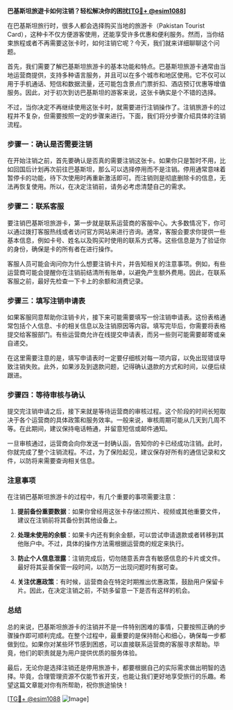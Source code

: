 **巴基斯坦旅遊卡如何注销？轻松解决你的困扰[[TG💪+ @esim1088](https://t.me/s/esim1088)]**

在巴基斯坦旅行时，很多人都会选择购买当地的旅游卡（Pakistan Tourist Card），这种卡不仅方便游客使用，还能享受许多优惠和便利服务。然而，当你结束旅程或者不再需要这张卡时，如何注销它呢？今天，我们就来详细聊聊这个问题。

首先，我们需要了解巴基斯坦旅游卡的基本功能和特点。巴基斯坦旅游卡通常由当地运营商提供，支持多种语言服务，并且可以在多个城市和地区使用。它不仅可以用于手机通话、短信和数据流量，还可能包含景点门票折扣、酒店预订优惠等增值服务。因此，对于初次到访巴基斯坦的游客来说，这张卡确实是个不错的选择。

不过，当你决定不再继续使用这张卡时，就需要进行注销操作了。注销旅游卡的过程并不复杂，但需要按照一定的步骤来进行。下面，我们将分步骤介绍具体的注销流程。

### 步骤一：确认是否需要注销

在开始注销之前，首先要确认是否真的需要注销这张卡。如果你只是暂时不用，比如回国后计划再次前往巴基斯坦，那么可以选择停用而不是注销。停用通常意味着暂停卡的功能，待下次使用时再重新激活即可。而注销则是彻底删除卡的信息，无法再恢复使用。所以，在决定注销前，请务必考虑清楚自己的需求。

### 步骤二：联系客服

要注销巴基斯坦旅游卡，第一步就是联系运营商的客服中心。大多数情况下，你可以通过拨打客服热线或者访问官方网站来进行咨询。通常，客服会要求你提供一些基本信息，例如卡号、姓名以及购买时使用的联系方式等。这些信息是为了验证你的身份，确保是卡的所有者在进行操作。

客服人员可能会询问你为什么想要注销卡片，并告知相关的注意事项。例如，有些运营商可能会提醒你在注销前结清所有账单，以避免产生额外费用。因此，在联系客服之前，最好先检查一下卡上的余额和消费记录。

### 步骤三：填写注销申请表

如果客服同意帮助你注销卡片，接下来可能需要填写一份注销申请表。这份表格通常包括个人信息、卡的相关信息以及注销原因等内容。填写完毕后，你需要将表格提交给客服部门。有些运营商允许在线提交申请表，而另一些则可能需要邮寄或亲自递交。

在这里需要注意的是，填写申请表时一定要仔细核对每一项内容，以免出现错误导致注销失败。此外，如果涉及到退款问题，记得确认退款的方式和时间，以便后续跟进。

### 步骤四：等待审核与确认

提交完注销申请之后，接下来就是等待运营商的审核过程。这个阶段的时间长短取决于各个运营商的具体政策和服务效率。一般来说，审核周期可能从几天到几周不等。在此期间，建议保持电话畅通，并留意短信或邮件通知。

一旦审核通过，运营商会向你发送一封确认函，告知你的卡已经成功注销。此时，你就完成了整个注销流程。不过，为了保险起见，建议保存好所有的通信记录和文件，以防将来需要查询相关信息。

### 注意事项

在注销巴基斯坦旅游卡的过程中，有几个重要的事项需要注意：

1. **提前备份重要数据**：如果你曾经用这张卡存储过照片、视频或其他重要文件，建议在注销前将其备份到其他设备上。
   
2. **处理未使用的余额**：如果卡内还有剩余金额，可以尝试申请退款或者转移到其他账户中。不过，具体的操作方法需根据运营商的规定来执行。

3. **防止个人信息泄露**：注销完成后，切勿随意丢弃含有敏感信息的卡片或文件。最好将其妥善保管一段时间，以防万一出现问题时有据可查。

4. **关注优惠政策**：有时候，运营商会在特定时期推出优惠政策，鼓励用户保留卡片。因此，在决定注销之前，不妨多留意一下是否有这样的机会。

### 总结

总的来说，巴基斯坦旅游卡的注销并不是一件特别困难的事情，只要按照正确的步骤操作即可顺利完成。在整个过程中，最重要的是保持耐心和细心，确保每一步都做到位。如果你对某些环节感到困惑，可以直接联系运营商的客服寻求帮助。毕竟，他们的职责就是为用户提供优质的服务体验。

最后，无论你是选择注销还是停用旅游卡，都要根据自己的实际需求做出明智的选择。毕竟，合理管理资源不仅能节省开支，也能让我们更好地享受旅行的乐趣。希望这篇文章能对你有所帮助，祝你旅途愉快！

[[TG💪+ @esim1088](https://t.me/s/esim1088) ![Image](https://i.postimg.cc/4NQfJmqS/Snipaste-2025-05-13-00-14-12.png)]